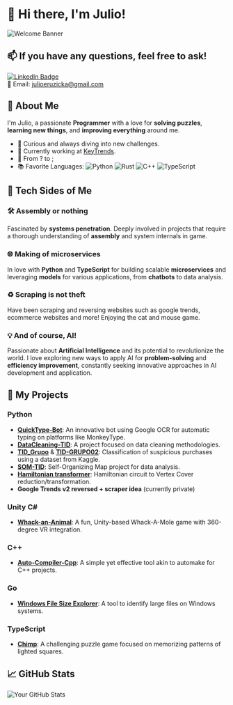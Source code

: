 # 👋 Hi there, I'm Julio!

![Welcome Banner](https://via.placeholder.com/900x300/0d1117/58a6ff?text=Welcome+to+My+GitHub+Profile)
## 📫 If you have any questions, feel free to ask!
[![LinkedIn Badge](https://img.shields.io/badge/-LinkedIn-0077B5?style=flat&logo=LinkedIn&logoColor=white)](https://www.linkedin.com/in/julio-emanuel-ruzicka-ruzicka-31a127229/)\
📧 Email: julioeruzicka@gmail.com

## 🧩 About Me
I'm Julio, a passionate **Programmer** with a love for **solving puzzles**, **learning new things**, and **improving everything** around me.

- 🌟 Curious and always diving into new challenges.
- 💼 Currently working at [KeyTrends](https://keytrends.ai/es/).
- 🫶 From ? to ;
- 📚 Favorite Languages: 
  ![Python](https://img.shields.io/badge/-Python-3776AB?style=flat&logo=Python&logoColor=white)
  ![Rust](https://img.shields.io/badge/-Rust-000000?style=flat&logo=Rust&logoColor=white)
  ![C++](https://img.shields.io/badge/-C++-00599C?style=flat&logo=Cplusplus&logoColor=white)
  ![TypeScript](https://img.shields.io/badge/-TypeScript-3178C6?style=flat&logo=TypeScript&logoColor=white)

## 🤖 Tech Sides of Me
### 🛠️ Assembly or nothing 
Fascinated by **systems penetration**. Deeply involved in projects that require a thorough understanding of **assembly** and system internals in game.

### 🌐 Making of microservices
In love with **Python** and **TypeScript** for building scalable **microservices** and leveraging **models** for various applications, from **chatbots** to data analysis.

### ♻️ Scraping is not theft
Have been scraping and reversing websites such as google trends, ecommerce websites and more! Enjoying the cat and mouse game.

### 💡 And of course, AI!
Passionate about **Artificial Intelligence** and its potential to revolutionize the world. I love exploring new ways to apply AI for **problem-solving** and **efficiency improvement**, constantly seeking innovative approaches in AI development and application.

## 🚀 My Projects
### Python
- [**QuickType-Bot**](https://github.com/cracksuxer/QuickType-Bot): An innovative bot using Google OCR for automatic typing on platforms like MonkeyType.
- [**DataCleaning-TID**](https://github.com/cracksuxer/DataCleaning-TID): A project focused on data cleaning methodologies.
- [**TID_Grupo**](https://github.com/cracksuxer/TID_Grupo) & [**TID-GRUPO02**](https://github.com/cracksuxer/TID-GRUPO02): Classification of suspicious purchases using a dataset from Kaggle.
- [**SOM-TID**](https://github.com/cracksuxer/SOM-TID): Self-Organizing Map project for data analysis.
- [**Hamiltonian transformer**](https://github.com/danielmdzrgz/HamiltonianCircuit): Hamiltonian circuit to Vertex Cover reduction/transformation.
- **Google Trends v2 reversed + scraper idea** (currently private)

### Unity C#
- [**Whack-an-Animal**](https://github.com/cracksuxer/Whack-an-animal): A fun, Unity-based Whack-A-Mole game with 360-degree VR integration.

### C++
- [**Auto-Compiler-Cpp**](https://github.com/cracksuxer/Auto-compiler-cpp): A simple yet effective tool akin to automake for C++ projects.

### Go
- [**Windows File Size Explorer**](https://github.com/cracksuxer/windows-file-size-explorer): A tool to identify large files on Windows systems.

### TypeScript
- [**Chimp**](https://github.com/cracksuxer/chimp): A challenging puzzle game focused on memorizing patterns of lighted squares.

## 📈 GitHub Stats
![Your GitHub Stats](https://github-readme-stats.vercel.app/api?username=cracksuxer&show_icons=true&theme=transparent)
